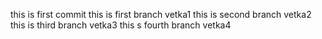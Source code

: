this is first commit
this is first branch vetka1
this is second branch vetka2
this is third branch vetka3
this s fourth branch vetka4
